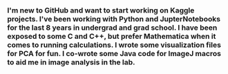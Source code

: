### I'm new to GitHub and want to start working on Kaggle projects. I've been working with Python and JupterNotebooks for the last 8 years in undergrad and grad school. I have been exposed to some C and C++, but prefer Mathematica when it comes to running calculations. I wrote some visualization files for PCA for fun. I co-wrote some Java code for ImageJ macros to aid me in image analysis in the lab. 

<!--
**spaceturtle37/spaceturtle37** is a ✨ _special_ ✨ repository because its `README.md` (this file) appears on your GitHub profile.

Here are some ideas to get you started:

- 🔭 I’m currently working on ...
- 🌱 I’m currently learning ...
- 👯 I’m looking to collaborate on ...
- 🤔 I’m looking for help with ...
- 💬 Ask me about ...
- 📫 How to reach me: ...
- 😄 Pronouns: ...
- ⚡ Fun fact: ...
-->
